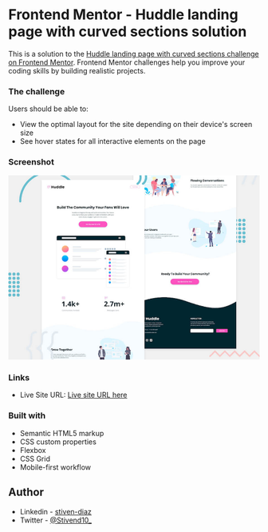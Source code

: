 # Frontend Mentor - Huddle landing page with curved sections solution

This is a solution to the [Huddle landing page with curved sections challenge on Frontend Mentor](https://www.frontendmentor.io/challenges/huddle-landing-page-with-curved-sections-5ca5ecd01e82137ec91a50f2). Frontend Mentor challenges help you improve your coding skills by building realistic projects. 
### The challenge

Users should be able to:

- View the optimal layout for the site depending on their device's screen size
- See hover states for all interactive elements on the page

### Screenshot

![Header/intro section for the Huddle landing page with curved sections](./design/screen.jpg)

### Links

<!-- - Solution URL: [Add solution URL here](https://your-solution-url.com) -->
- Live Site URL: [Live site URL here](https://lading-page-huddle.vercel.app/)

### Built with

- Semantic HTML5 markup
- CSS custom properties
- Flexbox
- CSS Grid
- Mobile-first workflow
## Author

- Linkedin - [stiven-diaz](https://www.linkedin.com/in/stiven-diaz/)
- Twitter - [@Stivend10_](https://www.twitter.com/Stivend10_)

